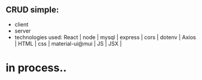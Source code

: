 ## CRUD simple:
- client
- server
- technologies used: React | node | mysql | express | cors | dotenv | Axios | HTML | css | material-ui@mui | JS | JSX |
# in process..
